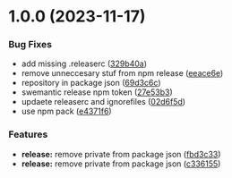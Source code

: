 # 1.0.0 (2023-11-17)


### Bug Fixes

* add missing .releaserc ([329b40a](https://github.com/oparaskos/fountain-parser/commit/329b40aab86cd53d24ce9a1df446a3fcd69bca87))
* remove unneccesary stuf from npm release ([eeace6e](https://github.com/oparaskos/fountain-parser/commit/eeace6ef51095ecc3c62a6534bbeb98207732593))
* repository in package json ([69d3c6c](https://github.com/oparaskos/fountain-parser/commit/69d3c6c91768cee48b9d0f8e62485ffef6f69f50))
* swemantic release npm token ([27e53b3](https://github.com/oparaskos/fountain-parser/commit/27e53b3ae1e488433810c4584a171b9c03b8f754))
* updaete releaserc and ignorefiles ([02d6f5d](https://github.com/oparaskos/fountain-parser/commit/02d6f5d9916a846f3b648b55bfafe0dec90633f1))
* use npm pack ([e4371f6](https://github.com/oparaskos/fountain-parser/commit/e4371f626fcf666db1cc49c165bb38c9f2ad6251))


### Features

* **release:** remove private from package json ([fbd3c33](https://github.com/oparaskos/fountain-parser/commit/fbd3c339d087df1b5556ec686008f174646b9784))
* **release:** remove private from package json ([c336155](https://github.com/oparaskos/fountain-parser/commit/c336155f60b1032f0da1e7cedfa928bc96310c9d))
